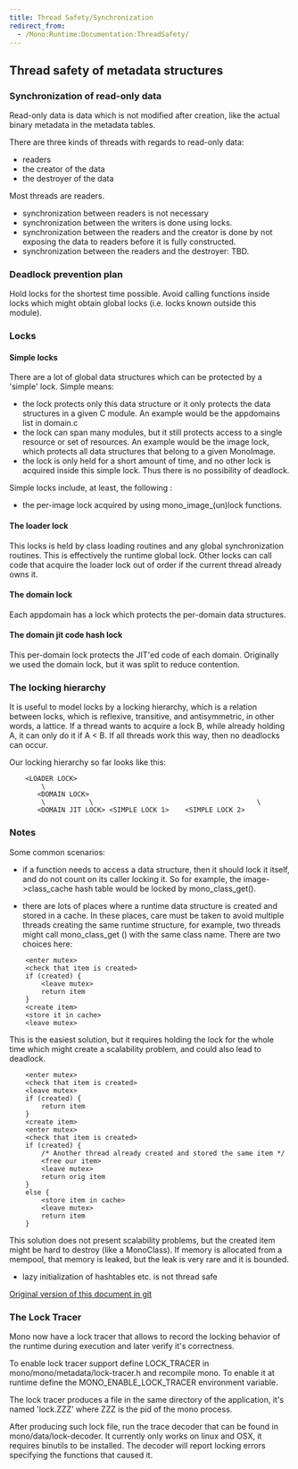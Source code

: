 ```yaml
---
title: Thread Safety/Synchronization
redirect_from:
  - /Mono:Runtime:Documentation:ThreadSafety/
---
```


Thread safety of metadata structures
------------------------------------

### Synchronization of read-only data

Read-only data is data which is not modified after creation, like the actual binary metadata in the metadata tables.

There are three kinds of threads with regards to read-only data:

-   readers
-   the creator of the data
-   the destroyer of the data

Most threads are readers.

-   synchronization between readers is not necessary
-   synchronization between the writers is done using locks.
-   synchronization between the readers and the creator is done by not exposing the data to readers before it is fully constructed.
-   synchronization between the readers and the destroyer: TBD.

### Deadlock prevention plan

Hold locks for the shortest time possible. Avoid calling functions inside locks which might obtain global locks (i.e. locks known outside this module).

### Locks

#### Simple locks

There are a lot of global data structures which can be protected by a 'simple' lock. Simple means:

-   the lock protects only this data structure or it only protects the data structures in a given C module. An example would be the appdomains list in domain.c
-   the lock can span many modules, but it still protects access to a single resource or set of resources. An example would be the image lock, which protects all data structures that belong to a given MonoImage.
-   the lock is only held for a short amount of time, and no other lock is acquired inside this simple lock. Thus there is no possibility of deadlock.

Simple locks include, at least, the following :

-   the per-image lock acquired by using mono_image_(un)lock functions.

#### The loader lock

This locks is held by class loading routines and any global synchronization routines. This is effectively the runtime global lock. Other locks can call code that acquire the loader lock out of order if the current thread already owns it.

#### The domain lock

Each appdomain has a lock which protects the per-domain data structures.

#### The domain jit code hash lock

This per-domain lock protects the JIT'ed code of each domain. Originally we used the domain lock, but it was split to reduce contention.

### The locking hierarchy

It is useful to model locks by a locking hierarchy, which is a relation between locks, which is reflexive, transitive, and antisymmetric, in other words, a lattice. If a thread wants to acquire a lock B, while already holding A, it can only do it if A \< B. If all threads work this way, then no deadlocks can occur.

Our locking hierarchy so far looks like this:

        <LOADER LOCK>
            \
           <DOMAIN LOCK>
            \           \                                         \
           <DOMAIN JIT LOCK> <SIMPLE LOCK 1>    <SIMPLE LOCK 2>

### Notes

Some common scenarios:

-   if a function needs to access a data structure, then it should lock it itself, and do not count on its caller locking it. So for example, the image-\>class_cache hash table would be locked by mono_class_get().

-   there are lots of places where a runtime data structure is created and stored in a cache. In these places, care must be taken to avoid multiple threads creating the same runtime structure, for example, two threads might call mono_class_get () with the same class name. There are two choices here:

<!-- -->

        <enter mutex>
        <check that item is created>
        if (created) {
            <leave mutex>
            return item
        }
        <create item>
        <store it in cache>
        <leave mutex>

This is the easiest solution, but it requires holding the lock for the whole time which might create a scalability problem, and could also lead to deadlock.

        <enter mutex>
        <check that item is created>
        <leave mutex>
        if (created) {
            return item
        }
        <create item>
        <enter mutex>
        <check that item is created>
        if (created) {
            /* Another thread already created and stored the same item */
            <free our item>
            <leave mutex>
            return orig item
        }
        else {
            <store item in cache>
            <leave mutex>
            return item
        }

This solution does not present scalability problems, but the created item might be hard to destroy (like a MonoClass). If memory is allocated from a mempool, that memory is leaked, but the leak is very rare and it is bounded.

-   lazy initialization of hashtables etc. is not thread safe

[Original version of this document in git](https://github.com/mono/mono/blob/8f91e420d7fbbab7da758e57160d1d762129f38a/docs/thread-safety.txt)

### The Lock Tracer

Mono now have a lock tracer that allows to record the locking behavior of the runtime during execution and later verify it's correctness.

To enable lock tracer support define LOCK_TRACER in mono/mono/metadata/lock-tracer.h and recompile mono. To enable it at runtime define the MONO_ENABLE_LOCK_TRACER environment variable.

The lock tracer produces a file in the same directory of the application, it's named 'lock.ZZZ' where ZZZ is the pid of the mono process.

After producing such lock file, run the trace decoder that can be found in mono/data/lock-decoder. It currently only works on linux and OSX, it requires binutils to be installed. The decoder will report locking errors specifying the functions that caused it.
